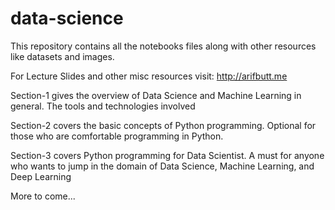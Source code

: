 # data-science
This repository contains all the notebooks files along with other resources like datasets and images.

For Lecture Slides and other misc resources visit: http://arifbutt.me

Section-1 gives the overview of Data Science and Machine Learning in general. The tools and technologies involved

Section-2 covers the basic concepts of Python programming. Optional for those who are comfortable programming in Python.

Section-3 covers Python programming for Data Scientist. A must for anyone who wants to jump in the domain of Data Science, Machine Learning, and Deep Learning

More to come...

